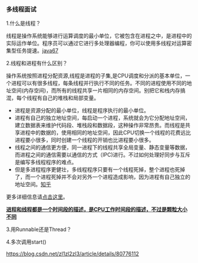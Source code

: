### 多线程面试



1.什么是线程？

线程是操作系统能够进行运算调度的最小单位，它被包含在进程之中，是进程中的实际运作单位。程序员可以通过它进行多处理器编程，你可以使用多线程对运算密集型任务提速。[java67](https://link.juejin.im/?target=http%3A%2F%2Fjava67.blogspot.com%2F2014%2F01%2F10-points-about-thread-and-javalangthread-in-java.html)



2.线程和进程有什么区别？

操作系统按照进程分配资源,线程是进程的子集,是CPU调度和分派的基本单位，一个进程可以有很多线程，每条线程并行执行不同的任务。不同的进程使用不同的地址空间(内存空间)，而所有的线程共享一片相同的内存空间。别把它和栈内存搞混，每个线程有自己的堆栈和局部变量。

- 进程是资源分配的最小单位，线程是程序执行的最小单位。
- 进程有自己的独立地址空间，每启动一个进程，系统就会为它分配地址空间，建立数据表来维护代码段、堆栈段和数据段，这种操作非常昂贵。而线程是共享进程中的数据的，使用相同的地址空间，因此CPU切换一个线程的花费远比进程要小很多，同时创建一个线程的开销也比进程要小很多。
- 线程之间的通信更方便，同一进程下的线程共享全局变量、静态变量等数据，而进程之间的通信需要以通信的方式（IPC)进行。不过如何处理好同步与互斥是编写多线程程序的难点。
- 但是多进程程序更健壮，多线程程序只要有一个线程死掉，整个进程也死掉了，而一个进程死掉并不会对另外一个进程造成影响，因为进程有自己独立的地址空间。[知乎](https://www.zhihu.com/question/22397613)

更多详细信息请[点击这里](https://link.juejin.im/?target=http%3A%2F%2Fjava67.blogspot.com%2F2012%2F12%2Fwhat-is-difference-between-thread-vs-process-java.html)。

[**进程和线程都是一个时间段的描述，是CPU工作时间段的描述，不过是颗粒大小不同**](https://www.zhihu.com/question/25532384)



3.用Runnable还是Thread？





4.多次调用start()

https://blog.csdn.net/zl1zl2zl3/article/details/80776112



